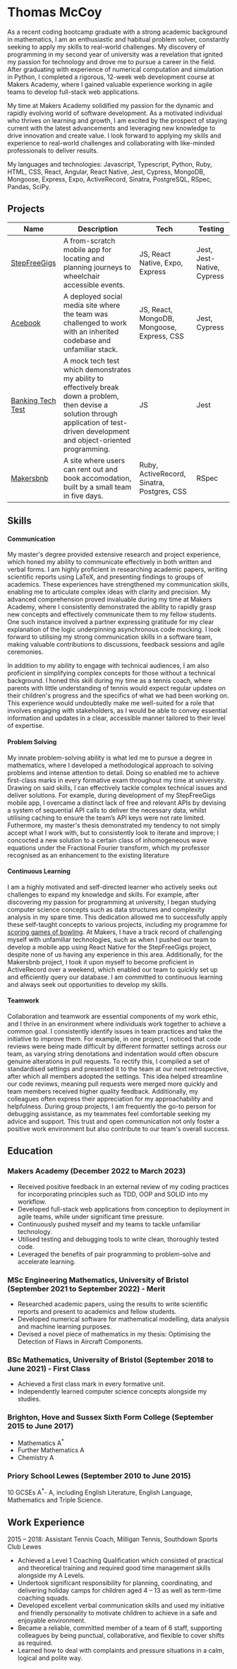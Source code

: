 # Thomas McCoy

As a recent coding bootcamp graduate with a strong academic background in mathematics, I am an enthusiastic and habitual problem solver, constantly seeking to apply my skills to real-world challenges. My discovery of programming in my second year of university was a revelation that ignited my passion for technology and drove me to pursue a career in the field. After graduating with experience of numerical computation and simulation in Python, I completed a rigorous, 12-week web development course at Makers Academy, where I gained valuable experience working in agile teams to develop full-stack web applications.  

My time at Makers Academy solidified my passion for the dynamic and rapidly evolving world of software development. As a motivated individual who thrives on learning and growth, I am excited by the prospect of staying current with the latest advancements and leveraging new knowledge to drive innovation and create value. I look forward to applying my skills and experience to real-world challenges and collaborating with like-minded professionals to deliver results.

My languages and technologies: Javascript, Typescript, Python, Ruby, HTML, CSS, React, Angular, React Native, Jest, Cypress, MongoDB, Mongoose, Express, Expo, ActiveRecord, Sinatra, PostgreSQL, RSpec, Pandas, SciPy.

## Projects

| Name                         | Description  | Tech       | Testing |
| ---------------------------- | -----------  | -------------| --------| 
| [StepFreeGigs](https://github.com/tmccoy99/StepFreeGigs.git) | A from-scratch mobile app for locating and planning journeys to wheelchair accessible events.| JS, React Native, Expo, Express | Jest, Jest-Native, Cypress
| [Acebook](https://github.com/tmccoy99/acebook-air.git)| A deployed social media site where the team was challenged to work with an inherited codebase and unfamiliar stack. | JS, React, MongoDB, Mongoose, Express, CSS   | Jest, Cypress |
| [Banking Tech Test](https://github.com/tmccoy99/Banking-tech-test.git)| A mock tech test which demonstrates my ability to effectively break down a problem, then devise a solution through application of test-driven development and object-oriented programming. | JS | Jest|
| [Makersbnb](https://github.com/tmccoy99/Makersbnb.git)| A site where users can rent out and book accomodation, built by a small team in five days.| Ruby, ActiveRecord, Sinatra, Postgres, CSS | RSpec |

## Skills

#### Communication
My master's degree provided extensive research and project experience, which honed my ability to communicate effectively in both written and verbal forms. I am highly proficient in researching academic papers, writing scientific reports using LaTeX, and presenting findings to groups of academics. These experiences have strengthened my communication skills, enabling me to articulate complex ideas with clarity and precision. My advanced comprehension proved invaluable during my time at Makers Academy, where I consistently demonstrated the ability to rapidly grasp new concepts and effectively communicate them to my fellow students. One such instance involved a partner expressing gratitude for my clear explanation of the logic underpinning asynchronous code mocking. I look forward to utilising my strong communication skills in a software team, making valuable contributions to discussions, feedback sessions and agile ceremonies.

In addition to my ability to engage with technical audiences, I am also proficient in simplifying complex concepts for those without a technical background.
I honed this skill during my time as a tennis coach, where parents with little understanding of tennis would expect regular updates on their children's progress and the specifics of what we had been working on. This experience would undoubtedly make me well-suited for a role that involves engaging with stakeholders, as I would be able to convey essential information and updates in a clear, accessible manner tailored to their level of expertise. 



#### Problem Solving
My innate problem-solving ability is what led me to pursue a degree in mathematics, where I developed a methodological approach to solving problems and intense attention to detail. Doing so enabled me to achieve first-class marks in every formative exam throughout my time at university. Drawing on said skills, I can effectively tackle complex technical issues and deliver solutions. For example, during development of my StepFreeGigs mobile app, I overcame a distinct lack of free and relevant APIs by devising a system of sequential API calls to deliver the necessary data, whilst utilising caching to ensure the team’s API keys were not rate limited. Futhermore, my master's thesis demonstrated my tendency to not simply accept what I work with, but to consistently look to iterate and improve; I concocted a new solution to a certain class of inhomogeneous wave equations under the Fractional Fourier transform, which my professor recognised as an enhancement to the existing literature

#### Continuous Learning
I am a highly motivated and self-directed learner who actively seeks out challenges to expand my knowledge and skills. For example, after discovering my passion for programming at university, I began studying computer science concepts such as data structures and complexity analysis in my spare time. This dedication allowed me to successfully apply these self-taught concepts to various projects, including my programme for [scoring games of bowling](https://github.com/tmccoy99/bowling_challenge_js.git). At Makers, I have a track record of challenging myself with unfamiliar technologies, such as when I pushed our team to develop a mobile app using React Native for the StepFreeGigs project, despite none of us having any experience in this area. Additionally, for the Makersbnb project, I took it upon myself to become proficient in ActiveRecord over a weekend, which enabled our team to quickly set up and efficiently query our database. I am committed to continuous learning and always seek out opportunities to develop my skills.

#### Teamwork
Collaboration and teamwork are essential components of my work ethic, and I thrive in an environment where individuals work together to achieve a common goal. I consistently identify issues in team practices and take the initiative to improve them. For example, in one project, I noticed that code reviews were being made difficult by different formatter settings across our team, as varying string denotations and indentation would often obscure genuine alterations in pull requests. To rectify this, I compiled a set of standardised settings and presented it to the team at our next retrospective, after which all members adopted the settings. This idea helped streamline our code reviews, meaning pull requests were merged more quickly and team members received higher quality feedback. Additionally, my colleagues often express their appreciation for my approachability and helpfulness. During group projects, I am frequently the go-to person for debugging assistance, as my teammates feel comfortable seeking my advice and support. This trust and open communication not only foster a positive work environment but also contribute to our team's overall success.

<!-- #### Another Skill -->
<!-- - Collaborated as a pivotal member of an agile team, contributing to the successful delivery of three key projects within tight timelines. Demonstrated exceptional listening and communication skills during daily stand-ups and retrospectives, ensuring efficient project progress and seamless team coordination.
- Earned positive external feedback for my proficiency in integrating object-oriented programming (OOP) and test-driven development (TDD) methodologies into my workflow. Adapted quickly to new concepts and skill sets, reflecting a strong aptitude for continuous learning and professional development.
- Excelled in becoming proficient with unfamiliar technologies, including React, ActiveRecord, and Cypress, in a matter of days. Demonstrated an innate ability to thrive beyond my comfort zone and deliver exceptional results under challenging circumstances.
- Consistently leveraged my strong verbal communication skills to maximise the benefits of pair programming, enabling my pairs to solve complex problems and accelerate learning.
- Applied my rigorous mathematical nature to meticulously testing code across multiple frameworks, including Jest, React Native Testing Library, RSpec, and Cypress. Utilized critical thinking and problem-solving skills to ensure comprehensive test coverage and deliver high-quality, error-free code.
Your previous experience is really important. You will need to make it really clear to someone who has not worked in your field before exactly how your experience will be useful in software development. -->


## Education

### Makers Academy (December 2022 to March 2023)
- Received positive feedback in an external review of my 
coding practices for incorporating principles such as TDD, 
OOP and SOLID into my workflow.
- Developed full-stack web applications from conception to 
deployment in agile teams, while under significant time 
pressure.
- Continuously pushed myself and my teams to tackle 
unfamiliar technology.
- Utilised testing and debugging tools to write clean, 
thoroughly tested code.
- Leveraged the benefits of pair programming to problem-solve and accelerate learning.


### MSc Engineering Mathematics, University of Bristol (September 2021 to September 2022) - Merit
- Researched academic papers, using the results to write scientific reports and present to academics and fellow students.
- Developed numerical software for mathematical modelling, data analysis and machine learning purposes.
- Devised a novel piece of mathematics in my thesis: Optimising the Detection of Flaws in Aircraft Components.

### BSc Mathematics, University of Bristol (September 2018 to June 2021) - First Class
- Achieved a first class mark in every formative unit.
- Independently learned computer science concepts alongside my studies.


### Brighton, Hove and Sussex Sixth Form College (September 2015 to June 2017)
- Mathematics A<sup>*</sup>
- Further Mathematics A
- Chemistry A

### Priory School Lewes (September 2010 to June 2015)
10 GCSEs A<sup>*</sup>- A, including English Literature, English Language, Mathematics and Triple Science.
## Work Experience

2015 – 2018: Assistant Tennis Coach, Milligan Tennis,
Southdown Sports Club Lewes
- Achieved a Level 1 Coaching Qualification which consisted of
practical and theoretical training and required good time
management skills alongside my A Levels.
- Undertook significant responsibility for planning, coordinating,
and delivering holiday camps for children aged 4 – 13 as well as
term-time coaching squads.
- Developed excellent verbal communication skills and used my
initiative and friendly personality to motivate children to achieve in
a safe and enjoyable environment.
- Became a reliable, committed member of a team of 6 staff,
supporting colleagues by being punctual, collaborative, and
flexible to cover shifts as required.
- Learned how to deal with complaints and pressure situations in a
calm, logical and polite way.
